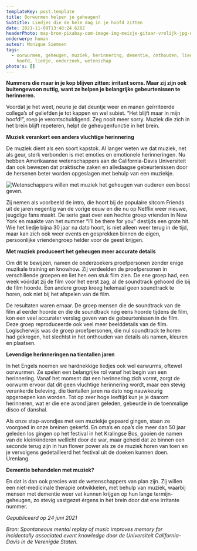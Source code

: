 ```yaml
---
templateKey: post.template
title: Oorwurmen helpen je geheugen!
Subtitle: Liedjes die de hele dag in je hoofd zitten
date: 2021-11-09T13:48:24.628Z
headerPhoto: map-bron-pixabay-com-image-img-meisje-gitaar-vrolijk-jpg-onderschrift-muziek-helpt-herinneringen-te-verankeren-1
onderwerp: human
auteur: Monique Siemsen
tags:
  - oorwurmen, geheugen, muziek, herinnering, dementie, onthouden, liedje in je
    hoofd, liedje, onderzoek, wetenschap
photo's: []
---
```

**Nummers die maar in je kop blijven zitten: irritant soms. Maar zij zijn ook buitengewoon nuttig, want ze helpen je belangrijke gebeurtenissen te herinneren.**

Voordat je het weet, neurie je dat deuntje weer en manen geïrriteerde collega’s of geliefden je tot kappen en wel subiet. “Het blijft maar in mijn hoofd!”, roep je verontschuldigend. Zeg nooit meer sorry. Muziek die zich in het brein blijft repeteren, helpt de geheugenfunctie in het brein.

**Muziek verankert een anders vluchtige herinnering**

De muziek dient als een soort kapstok. Al langer weten we dat muziek, net als geur, sterk verbonden is met emoties en emotionele herinneringen. Nu hebben Amerikaanse wetenschappers aan de California-Davis Universiteit dan ook bewezen dat praktische zaken en alledaagse gebeurtenissen door de hersenen beter worden opgeslagen met behulp van een muziekje. 

![Wetenschappers willen met muziek het geheugen van ouderen een boost geven.](/img/ouder-paar-dansen-tango.jpg "Pixabay.com")

Zij nemen als voorbeeld de intro, die hoort bij de populaire sitcom Friends uit de jaren negentig van de vorige eeuw en die nu op Netflix weer nieuwe, jeugdige fans maakt. De serie gaat over een hechte groep vrienden in New York en maakte van het nummer “I’ll be there for you” destijds een grote hit. Wie het liedje bijna 30 jaar na dato hoort, is niet alleen weer terug in de tijd, maar kan zich ook weer events en gesprekken binnen de eigen, persoonlijke vriendengroep helder voor de geest krijgen.

**Met muziek produceert het geheugen meer accurate details**

Om dit te bewijzen, namen de onderzoekers proefpersonen zonder enige muzikale training en knowhow. Zij verdeelden de proefpersonen in verschillende groepen en liet hen een stuk film zien. De ene groep had, een week vóórdat zij de film voor het eerst zag, al de soundtrack gehoord die bij de film hoorde. Een andere groep kreeg helemaal geen soundtrack te horen, ook niet bij het afspelen van de film.

De resultaten waren ernaar. De groep mensen die de soundtrack van de film al eerder hoorde en die de soundtrack nóg eens hoorde tijdens de film, kon een veel accurater verslag geven van de gebeurtenissen in de film. Deze groep reproduceerde ook veel meer beelddetails van de film. Logischerwijs was de groep proefpersonen, die nul soundtrack te horen had gekregen, het slechtst in het onthouden van details als namen, kleuren en plaatsen.

**Levendige herinneringen na tientallen jaren**

In het Engels noemen we hardnekkige liedjes ook wel earwurms, oftewel oorwurmen. Ze spelen een belangrijke rol vanaf het begin van een herinnering. Vanaf het moment dat een herinnering zich vormt, zorgt de oorwurm ervoor dat dit geen vluchtige herinnering wordt, maar een stevig verankerde beleving, die tientallen jaren na dato nog nauwkeurig opgeroepen kan worden. Tot op zeer hoge leeftijd kun je je daarom herinneren, wat er die ene avond jaren geleden, gebeurde in de toenmalige disco of danshal. 

Als onze stap-avondjes met een muziekje gepaard gingen, staan ze voorgoed in onze breinen gekerfd. En oma’s en opa’s die meer dan 50 jaar geleden los gingen op het festival in het Kralingse Bos, gooien de namen van de kleinkinderen wellicht door de war, maar geheid dat ze binnen een seconde terug zijn in hun flower power als ze de muziek horen van toen en je vervolgens gedetailleerd het festival uit de doeken kunnen doen. Urenlang.

**Dementie behandelen met muziek?**

En dat is dan ook precies wat de wetenschappers van plan zijn. Zij willen een niet-medicinale therapie ontwikkelen, met behulp van muziek, waarbij mensen met dementie weer vat kunnen krijgen op hun lange termijn-geheugen, zo stevig vastgezet érgens in het brein door dat ene irritante nummer.

*Gepubliceerd op 24 juni 2021*

*Bron: Spontaneous mental replay of music improves memory for incidentally associated event knowledge door de Universiteit California-Davis in de Verenigde Staten.*
